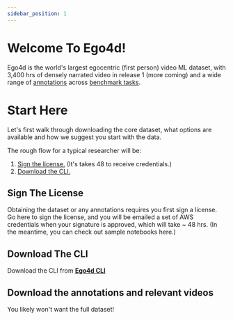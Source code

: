 ```yaml
---
sidebar_position: 1
---
```


# Welcome To Ego4d!

Ego4d is the world's largest egocentric (first person) video ML dataset, with 3,400 hrs of densely narrated video in release 1 (more coming) and a wide range of [annotations](/docs/data/data-overview) across [benchmark tasks](/docs/benchmarks/overview). 

# Start Here

Let's first walk through downloading the core dataset, what options are available and how we suggest you start with the data.  

The rough flow for a typical researcher will be:

1. [Sign the license.](#sign-the-license)  (It's takes 48 to receive credentials.)
1. [Download the CLI.](#Download-The-CLI)

## Sign The License

Obtaining the dataset or any annotations requires you first sign a license.  Go here to sign the license, and you will be emailed a set of AWS credentials when your signature is approved, which will take ~ 48 hrs.  (In the meantime, you can check out sample notebooks here.)

## Download The CLI

Download the CLI from **[Ego4d CLI](https://github.com/facebookresearch/Ego4d/blob/main/ego4d/cli/README.md)**

## Download the annotations and relevant videos

You likely won't want the full dataset!
